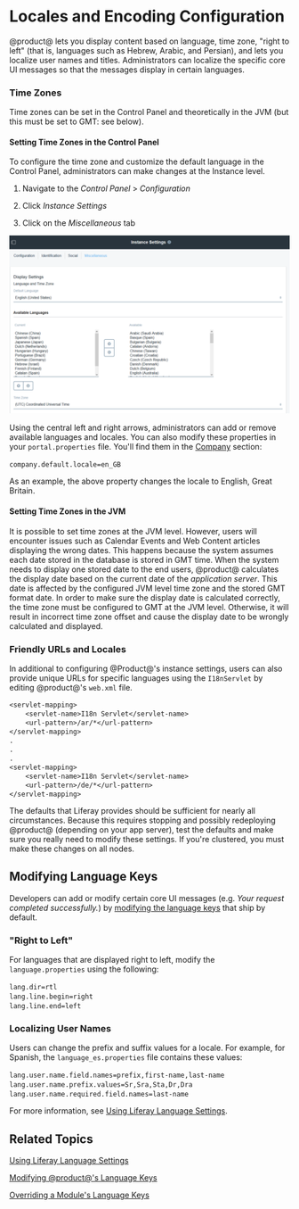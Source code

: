 # Locales and Encoding Configuration [](id=locales-encoding-configuration)
@product@ lets you display content based on language, time zone, "right to left" (that is, languages such as Hebrew, Arabic, and Persian), and lets you localize user names and titles. Administrators can localize the specific core UI messages so that the messages display in certain languages.

### Time Zones [](id=time-zones)

Time zones can be set in the Control Panel and theoretically in the JVM (but this must be set to GMT: see below). 

#### Setting Time Zones in the Control Panel [](id=setting-time-zones-in-the-control-panel)

To configure the time zone and customize the default language in the Control Panel, administrators can make changes at the Instance level.    

1. Navigate to the *Control Panel* > *Configuration*
    
2. Click *Instance Settings*    

3. Click on the *Miscellaneous* tab    

![Figure 1: You can change the default and available languages and the time zone in Instance Settings.](../../images/instance-locales.png)

Using the central left and right arrows, administrators can add or remove available languages and locales. You can also modify these properties in your `portal.properties` file.  You'll find them in the [Company](@platform-ref@/7.0-latest/propertiesdoc/portal.properties.html#Company) section: 
 
`company.default.locale=en_GB`
 
 As an example, the above property changes the locale to English, Great Britain. 

#### Setting Time Zones in the JVM [](id=setting-time-zones-in-the-jvm)
It is possible to set time zones at the JVM level. However, users will encounter issues such as Calendar Events and Web Content articles displaying the wrong dates. This happens because the system assumes each date stored in the database is stored in GMT time. When the system needs to display one stored date to the end users, @product@ calculates the display date based on the current date of the _application server_. This date is affected by the configured JVM level time zone and the stored GMT format date. In order to make sure the display date is calculated correctly, the time zone must be configured to GMT at the JVM level. Otherwise, it will result in incorrect time zone offset and cause the display date to be wrongly calculated and displayed. 

  
### Friendly URLs and Locales [](id=friendly-urls-and-locales)

In additional to configuring @Product@'s instance settings, users can also provide unique URLs for specific languages using the `I18nServlet` by editing @product@'s `web.xml` file.

	<servlet-mapping>
		<servlet-name>I18n Servlet</servlet-name>
		<url-pattern>/ar/*</url-pattern>
	</servlet-mapping>
	.
	.
	.
	<servlet-mapping>
		<servlet-name>I18n Servlet</servlet-name>
		<url-pattern>/de/*</url-pattern>
	</servlet-mapping>
	

The defaults that Liferay provides should be sufficient for nearly all circumstances. Because this requires stopping and possibly redeploying @product@ (depending on your app server), test the defaults and make sure you really need to modify these settings. If you're clustered, you must make these changes on all nodes.
 
## Modifying Language Keys

Developers can add or modify certain core UI messages (e.g. *Your request completed successfully.*) by [modifying the language keys](/develop/tutorials/-/knowledge_base/7-0/modifying-liferays-language-keys) that ship by default. 

### "Right to Left" [](id=right-to-left)
For languages that are displayed right to left, modify the `language.properties` using the following:

`lang.dir=rtl`    
`lang.line.begin=right`    
`lang.line.end=left`

### Localizing User Names [](id=localizing-user-names)

Users can change the prefix and suffix values for a locale. For example, for Spanish, the `language_es.properties` file contains these values: 
 
`lang.user.name.field.names=prefix,first-name,last-name`    
`lang.user.name.prefix.values=Sr,Sra,Sta,Dr,Dra`    
`lang.user.name.required.field.names=last-name`    

For more information, see 
[Using Liferay Language Settings](/develop/tutorials/-/knowledge_base/7-0/using-liferays-language-settings).

## Related Topics

 [Using Liferay Language Settings](/develop/tutorials/-/knowledge_base/7-0/using-liferays-language-settings)

[Modifying @product@'s Language Keys](/develop/tutorials/-/knowledge_base/7-0/modifying-liferays-language-keys)

[Overriding a Module's Language Keys](/develop/tutorials/-/knowledge_base/7-0/overriding-a-modules-language-keys)